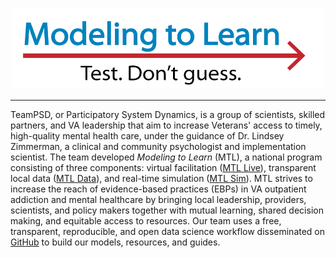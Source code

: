 
<!-- MTL Logo, HTML img tag -->
<p align="center">
  <img src = "https://raw.githubusercontent.com/lzim/teampsd/teampsd_style/mtl_logo/mtl_testdontguess_sm.png"
     height = "130" width = "500">
</p>

***

TeamPSD, or Participatory System Dynamics, is a group of scientists, skilled partners, and VA leadership that aim to increase Veterans' access to timely, high-quality mental health care, under the guidance of Dr. Lindsey Zimmerman, a clinical and community psychologist and implementation scientist. The team developed *Modeling to Learn* (MTL), a national program consisting of three components: virtual facilitation ([MTL Live](mtl.how/live)), transparent local data ([MTL Data](mtl.how/data)), and real-time simulation ([MTL Sim](mtl.how/sim)). MTL strives to increase the reach of evidence-based practices (EBPs) in VA outpatient addiction and mental healthcare by bringing local leadership, providers, scientists, and policy makers together with mutual learning, shared decision making, and equitable access to resources. Our team uses a free, transparent, reproducible, and open data science workflow disseminated on [GitHub](mtl.how) to build our models, resources, and guides.

